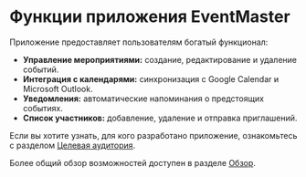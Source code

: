 # Функции приложения EventMaster

Приложение предоставляет пользователям богатый функционал:

- **Управление мероприятиями:** создание, редактирование и удаление событий.
- **Интеграция с календарями:** синхронизация с Google Calendar и Microsoft Outlook.
- **Уведомления:** автоматические напоминания о предстоящих событиях.
- **Список участников:** добавление, удаление и отправка приглашений.

Если вы хотите узнать, для кого разработано приложение, ознакомьтесь с разделом [Целевая аудитория](../audience/audience.md).

Более общий обзор возможностей доступен в разделе [Обзор](../overview.md).